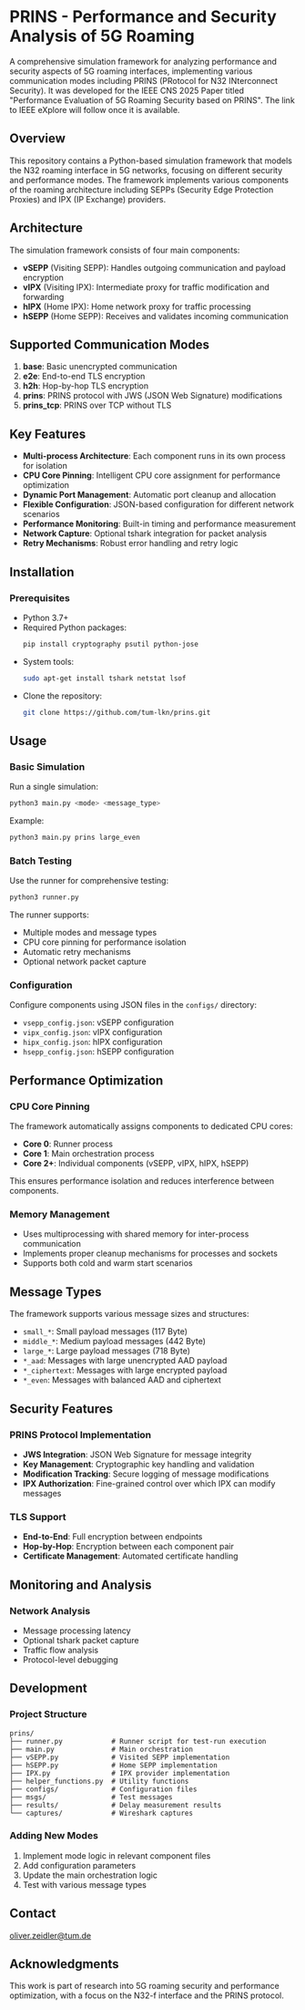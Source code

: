 # PRINS - Performance and Security Analysis of 5G Roaming

A comprehensive simulation framework for analyzing performance and security aspects of 5G roaming interfaces, implementing various communication modes including PRINS (PRotocol for N32 INterconnect Security).
It was developed for the IEEE CNS 2025 Paper titled "Performance Evaluation of 5G Roaming Security based on PRINS". The link to IEEE eXplore will follow once it is available.

## Overview

This repository contains a Python-based simulation framework that models the N32 roaming interface in 5G networks, focusing on different security and performance modes. The framework implements various components of the roaming architecture including SEPPs (Security Edge Protection Proxies) and IPX (IP Exchange) providers.

## Architecture

The simulation framework consists of four main components:

- **vSEPP** (Visiting SEPP): Handles outgoing communication and payload encryption
- **vIPX** (Visiting IPX): Intermediate proxy for traffic modification and forwarding
- **hIPX** (Home IPX): Home network proxy for traffic processing
- **hSEPP** (Home SEPP): Receives and validates incoming communication

## Supported Communication Modes

1. **base**: Basic unencrypted communication
2. **e2e**: End-to-end TLS encryption
3. **h2h**: Hop-by-hop TLS encryption
4. **prins**: PRINS protocol with JWS (JSON Web Signature) modifications
5. **prins_tcp**: PRINS over TCP without TLS

## Key Features

- **Multi-process Architecture**: Each component runs in its own process for isolation
- **CPU Core Pinning**: Intelligent CPU core assignment for performance optimization
- **Dynamic Port Management**: Automatic port cleanup and allocation
- **Flexible Configuration**: JSON-based configuration for different network scenarios
- **Performance Monitoring**: Built-in timing and performance measurement
- **Network Capture**: Optional tshark integration for packet analysis
- **Retry Mechanisms**: Robust error handling and retry logic

## Installation

### Prerequisites

- Python 3.7+
- Required Python packages:
  ```bash
  pip install cryptography psutil python-jose
  ```
- System tools:
  ```bash
  sudo apt-get install tshark netstat lsof
  ```
- Clone the repository:
   ```bash
   git clone https://github.com/tum-lkn/prins.git
   ```


## Usage

### Basic Simulation

Run a single simulation:
```bash
python3 main.py <mode> <message_type>
```

Example:
```bash
python3 main.py prins large_even
```

### Batch Testing

Use the runner for comprehensive testing:
```bash
python3 runner.py
```

The runner supports:
- Multiple modes and message types
- CPU core pinning for performance isolation
- Automatic retry mechanisms
- Optional network packet capture

### Configuration

Configure components using JSON files in the `configs/` directory:
- `vsepp_config.json`: vSEPP configuration
- `vipx_config.json`: vIPX configuration
- `hipx_config.json`: hIPX configuration
- `hsepp_config.json`: hSEPP configuration

## Performance Optimization

### CPU Core Pinning

The framework automatically assigns components to dedicated CPU cores:
- **Core 0**: Runner process
- **Core 1**: Main orchestration process
- **Core 2+**: Individual components (vSEPP, vIPX, hIPX, hSEPP)

This ensures performance isolation and reduces interference between components.

### Memory Management

- Uses multiprocessing with shared memory for inter-process communication
- Implements proper cleanup mechanisms for processes and sockets
- Supports both cold and warm start scenarios

## Message Types

The framework supports various message sizes and structures:
- `small_*`: Small payload messages (117 Byte)
- `middle_*`: Medium payload messages (442 Byte) 
- `large_*`: Large payload messages (718 Byte)
- `*_aad`: Messages with large unencrypted AAD payload
- `*_ciphertext`: Messages with large encrypted payload
- `*_even`: Messages with balanced AAD and ciphertext

## Security Features

### PRINS Protocol Implementation

- **JWS Integration**: JSON Web Signature for message integrity
- **Key Management**: Cryptographic key handling and validation
- **Modification Tracking**: Secure logging of message modifications
- **IPX Authorization**: Fine-grained control over which IPX can modify messages

### TLS Support

- **End-to-End**: Full encryption between endpoints
- **Hop-by-Hop**: Encryption between each component pair
- **Certificate Management**: Automated certificate handling

## Monitoring and Analysis

### Network Analysis

- Message processing latency
- Optional tshark packet capture
- Traffic flow analysis
- Protocol-level debugging

## Development

### Project Structure

```
prins/
├── runner.py            # Runner script for test-run execution
├── main.py              # Main orchestration
├── vSEPP.py             # Visited SEPP implementation
├── hSEPP.py             # Home SEPP implementation
├── IPX.py               # IPX provider implementation
├── helper_functions.py  # Utility functions
├── configs/             # Configuration files
├── msgs/                # Test messages
├── results/             # Delay measurement results
└── captures/            # Wireshark captures
```

### Adding New Modes

1. Implement mode logic in relevant component files
2. Add configuration parameters
3. Update the main orchestration logic
4. Test with various message types

## Contact

oliver.zeidler@tum.de

## Acknowledgments

This work is part of research into 5G roaming security and performance optimization, with a focus on the N32-f interface and the PRINS protocol.